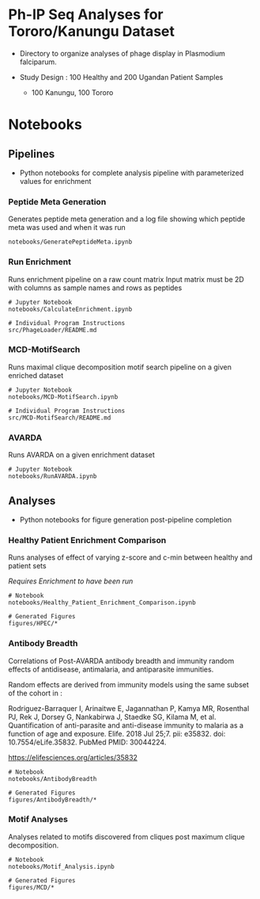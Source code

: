 # Ph-IP Seq Analyses for Tororo/Kanungu Dataset

- Directory to organize analyses of phage display in Plasmodium falciparum.

- Study Design : 100 Healthy and 200 Ugandan Patient Samples
  - 100 Kanungu, 100 Tororo


# Notebooks

## Pipelines
* Python notebooks for complete analysis pipeline with parameterized values for enrichment

### Peptide Meta Generation
Generates peptide meta generation and a log file showing which peptide meta was used and when it was run

```{bash}
notebooks/GeneratePeptideMeta.ipynb
```

### Run Enrichment
Runs enrichment pipeline on a raw count matrix
Input matrix must be 2D with columns as sample names and rows as peptides

```{bash}
# Jupyter Notebook
notebooks/CalculateEnrichment.ipynb

# Individual Program Instructions
src/PhageLoader/README.md
```

### MCD-MotifSearch
Runs maximal clique decomposition motif search pipeline on a given enriched dataset

```{bash}
# Jupyter Notebook
notebooks/MCD-MotifSearch.ipynb

# Individual Program Instructions
src/MCD-MotifSearch/README.md
```

### AVARDA
Runs AVARDA on a given enrichment dataset

```{bash}
# Jupyter Notebook
notebooks/RunAVARDA.ipynb
```

## Analyses

* Python notebooks for figure generation post-pipeline completion

### Healthy Patient Enrichment Comparison
Runs analyses of effect of varying z-score and c-min between healthy and patient sets

*Requires Enrichment to have been run*

```{bash}
# Notebook
notebooks/Healthy_Patient_Enrichment_Comparison.ipynb

# Generated Figures
figures/HPEC/*
```

### Antibody Breadth
Correlations of Post-AVARDA antibody breadth and immunity random effects of antidisease, antimalaria, and antiparasite immunities.

Random effects are derived from immunity models using the same subset of the cohort in :

Rodriguez-Barraquer I, Arinaitwe E, Jagannathan P, Kamya MR, Rosenthal PJ, Rek J, Dorsey G, Nankabirwa J, Staedke SG, Kilama M, et al. Quantification of anti-parasite and anti-disease immunity to malaria as a function of age and exposure. Elife. 2018 Jul 25;7. pii: e35832. doi: 10.7554/eLife.35832. PubMed PMID: 30044224.

https://elifesciences.org/articles/35832

```{bash}
# Notebook
notebooks/AntibodyBreadth

# Generated Figures
figures/AntibodyBreadth/*
```


### Motif Analyses
Analyses related to motifs discovered from cliques post maximum clique decomposition.

```{bash}
# Notebook
notebooks/Motif_Analysis.ipynb

# Generated Figures
figures/MCD/*
```
